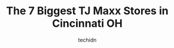 ---
layout: ampstory
image: https://i0.wp.com/www.depkes.org/wp-content/uploads/2023/06/tj-maxx-0-in-cincinnati-oh-1685965839.jpeg?resize=640,853
author: techidn
featured: false
description: Discover the impressive array of TJ Maxx options in Cincinnati OH, where you can find 7 of the largest TJ Maxx establishments in the area. From renowned classics to hidden gems, Cincinnati O
title: The 7 Biggest TJ Maxx Stores in Cincinnati OH
cover:
   title: The 7 Biggest TJ Maxx Stores in Cincinnati OH
   subtitle: Rickpate
   background: https://www.depkes.org/wp-content/uploads/2023/06/tj-maxx-0-in-cincinnati-oh-1685965839.jpeg

pages: 
 - layout: thirds
   top: <h1>#1 T.J. Maxx</h1>
   bottom: "<p>TJ Maxx is pretty awesome. My wife loves it a whole lot more than I do, but I am still able to entertain myself for plenty of time. Not enough time for her to be complete</p>"
   background: https://www.depkes.org/wp-content/uploads/2023/06/tj-maxx-1-in-cincinnati-oh-1685965839.jpeg
   backgroundblur: true
 - layout: thirds
   top: <h1>#2 T.J. Maxx</h1>
   bottom: "<p>179 Pavilion Pkwy, Newport, KY 41071, United States</p>"
   background: https://www.depkes.org/wp-content/uploads/2023/06/tj-maxx-2-in-cincinnati-oh-1685965840.jpeg
   cta:
      link: https://www.depkes.org/blog/the-7-biggest-tj-maxx-stores-in-cincinnati-oh/
      text: The 7 Biggest TJ Maxx Stores in Cincinnati OH
 - layout: thirds
   top: <h1>#3 T.J. Maxx</h1>
   bottom: "<p>6140 Glenway Ave, Cincinnati, OH 45211, United States</p>"
   background: https://www.depkes.org/wp-content/uploads/2023/06/tj-maxx-3-in-cincinnati-oh-1685965840.jpeg
   cta:
      link: https://www.depkes.org/blog/the-7-biggest-tj-maxx-stores-in-cincinnati-oh/
      text: The 7 Biggest TJ Maxx Stores in Cincinnati OH
 - layout: thirds
   top: <h1>#4 T.J. Maxx</h1>
   bottom: "<p>458 Ohio Pike, Cincinnati, OH 45255, United States</p>"
   background: https://images.unsplash.com/photo-1509114397022-ed747cca3f65?ixlib=rb-4.0.3&ixid=MnwxMjA3fDB8MHxwaG90by1wYWdlfHx8fGVufDB8fHx8&auto=format&fit=crop&w=640&h=853&q=80
   cta:
      link: https://www.depkes.org/blog/the-7-biggest-tj-maxx-stores-in-cincinnati-oh/
      text: The 7 Biggest TJ Maxx Stores in Cincinnati OH
 - layout: thirds
   top: <h1>#5 T.J. Maxx</h1>
   bottom: "<p>7800 Montgomery Rd, Cincinnati, OH 45236, United States</p>"
   background: https://images.unsplash.com/photo-1462556791646-c201b8241a94?ixlib=rb-4.0.3&ixid=MnwxMjA3fDB8MHxwaG90by1wYWdlfHx8fGVufDB8fHx8&auto=format&fit=crop&w=640&h=853&q=80
   cta:
      link: https://www.depkes.org/blog/the-7-biggest-tj-maxx-stores-in-cincinnati-oh/
      text: The 7 Biggest TJ Maxx Stores in Cincinnati OH
 - layout: thirds
   top: <h1>#6 T.J. Maxx</h1>
   bottom: "<p>11311 Montgomery Rd, Cincinnati, OH 45249, United States</p>"
   background: https://images.unsplash.com/photo-1567095761054-7a02e69e5c43?ixlib=rb-4.0.3&ixid=MnwxMjA3fDB8MHxwaG90by1wYWdlfHx8fGVufDB8fHx8&auto=format&fit=crop&w=640&h=853&q=80
   cta:
      link: https://www.depkes.org/blog/the-7-biggest-tj-maxx-stores-in-cincinnati-oh/
      text: The 7 Biggest TJ Maxx Stores in Cincinnati OH

 - layout: thirds
   middle: Continue reading...
   background: https://images.unsplash.com/photo-1510906594845-bc082582c8cc?ixlib=rb-4.0.3&ixid=MnwxMjA3fDB8MHxwaG90by1wYWdlfHx8fGVufDB8fHx8&auto=format&fit=crop&w=640&h=853&q=80
   cta:
      link: https://www.depkes.org/blog/the-7-biggest-tj-maxx-stores-in-cincinnati-oh/
      text: The 7 Biggest TJ Maxx Stores in Cincinnati OH
      
---